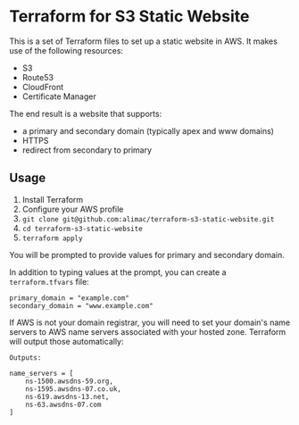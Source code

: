 # Terraform for S3 Static Website

This is a set of Terraform files to set up a static website in AWS. It makes use of the following resources:

- S3
- Route53
- CloudFront
- Certificate Manager

The end result is a website that supports:

- a primary and secondary domain (typically apex and www domains)
- HTTPS
- redirect from secondary to primary

## Usage

1. Install Terraform
1. Configure your AWS profile
1. `git clone git@github.com:alimac/terraform-s3-static-website.git`
1. `cd terraform-s3-static-website`
1. `terraform apply`

You will be prompted to provide values for primary and secondary domain.

In addition to typing values at the prompt, you can create a `terraform.tfvars` file:

```
primary_domain = "example.com"
secondary_domain = "www.example.com"
```

If AWS is not your domain registrar, you will need to set your domain's name servers
to AWS name servers associated with your hosted zone. Terraform will output those
automatically:

```
Outputs:

name_servers = [
    ns-1500.awsdns-59.org,
    ns-1595.awsdns-07.co.uk,
    ns-619.awsdns-13.net,
    ns-63.awsdns-07.com
]
```
